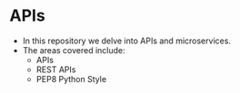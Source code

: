 # APIs
- In this repository we delve into APIs and microservices.  
- The areas covered include:  
    - APIs  
    - REST APIs  
    - PEP8 Python Style